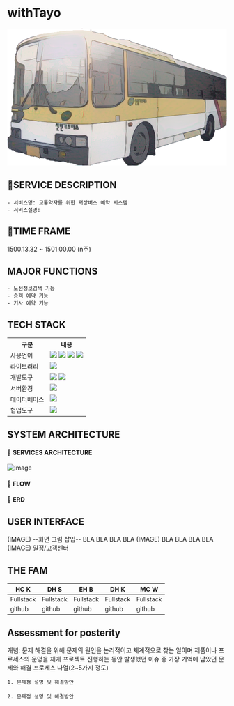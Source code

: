 # **withTayo**

![withTayo Splash](/TayoTest/src/main/webapp/IMG/Bus_real_sketch.png)

## 🚐SERVICE DESCRIPTION

    - 서비스명: 교통약자를 위한 저상버스 예약 시스템
    - 서비스설명:

## 🚌TIME FRAME
1500.13.32 ~ 1501.00.00 (n주)

## MAJOR FUNCTIONS
    - 노선정보검색 기능
    - 승객 예약 기능
    - 기사 예약 기능

## TECH STACK

<table>
    <tr>
        <th>구분</th>
        <th>내용</th>
    </tr>
    <tr>
        <td>사용언어</td>
        <td>
            <img src="https://img.shields.io/badge/Java-007396?style=for-the-badge&logo=java&logoColor=white"/>
            <img src="https://img.shields.io/badge/HTML5-E34F26?style=for-the-badge&logo=HTML5&logoColor=white"/>
            <img src="https://img.shields.io/badge/CSS3-1572B6?style=for-the-badge&logo=CSS3&logoColor=white"/>
            <img src="https://img.shields.io/badge/JavaScript-F7DF1E?style=for-the-badge&logo=JavaScript&logoColor=white"/>
        </td>
    </tr>
    <tr>
        <td>라이브러리</td>
        <td>
            <img src="https://img.shields.io/badge/BootStrap-7952B3?style=for-the-badge&logo=BootStrap&logoColor=white"/>
        </td>
    </tr>
    <tr>
        <td>개발도구</td>
        <td>
            <img src="https://img.shields.io/badge/Eclipse-2C2255?style=for-the-badge&logo=Eclipse&logoColor=white"/>
            <img src="https://img.shields.io/badge/VSCode-007ACC?style=for-the-badge&logo=VisualStudioCode&logoColor=white"/>
        </td>
    </tr>
    <tr>
        <td>서버환경</td>
        <td>
            <img src="https://img.shields.io/badge/Apache Tomcat-D22128?style=for-the-badge&logo=Apache Tomcat&logoColor=white"/>
        </td>
    </tr>
    <tr>
        <td>데이터베이스</td>
        <td>
            <img src="https://img.shields.io/badge/Oracle 11g-F80000?style=for-the-badge&logo=Oracle&logoColor=white"/>
        </td>
    </tr>
    <tr>
        <td>협업도구</td>
        <td>
            <img src="https://img.shields.io/badge/GitHub-181717?style=for-the-badge&logo=GitHub&logoColor=white"/>
        </td>
    </tr>
</table>

## SYSTEM ARCHITECTURE
#### 📌 SERVICES ARCHITECTURE
![image](https://user-images.githubusercontent.com/129911634/237023281-d58ba01d-6e50-4d20-b11e-88653c2d0898.png)
<br>
#### 📌 FLOW
#### 📌 ERD

## USER INTERFACE
(IMAGE) --화면 그림 삽입--
BLA BLA BLA BLA
(IMAGE)
BLA BLA BLA BLA
(IMAGE)
일정/고객센터

## THE FAM
| HC K |	DH S |	EH B |	DH K |	MC W|
|---| ---|---|---|---|
|Fullstack |	Fullstack |	Fullstack |	Fullstack |	Fullstack|
|github |	github |	github |	github |	github|

## Assessment for posterity
개념: 문제 해결을 위해 문제의 원인을 논리적이고 체계적으로 찾는 일이며 제품이나 프로세스의 운영을 재개 프로젝트 진행하는 동안 발생했던 이슈 중 가장 기억에 남았던 문제와 해결 프로세스 나열(2~5가지 정도)

    1. 문제점 설명 및 해결방안

    2. 문제점 설명 및 해결방안
